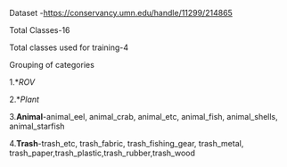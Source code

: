 Dataset -https://conservancy.umn.edu/handle/11299/214865

Total Classes-16

Total classes used for training-4

Grouping of categories

  1.**ROV*
  
  2.**Plant*
  
  3.**Animal**-animal_eel, animal_crab, animal_etc, animal_fish, animal_shells, animal_starfish
  
  4.**Trash**-trash_etc, trash_fabric, trash_fishing_gear, trash_metal, trash_paper,trash_plastic,trash_rubber,trash_wood

